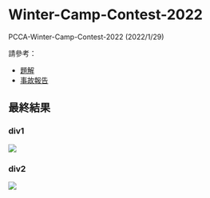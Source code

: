 # Winter-Camp-Contest-2022

PCCA-Winter-Camp-Contest-2022 (2022/1/29)

請參考：
- [題解](https://hackmd.io/@qwe854896/winter_camp)
- [事故報告](https://hackmd.io/@Lin2602/S1j22n70Y)

## 最終結果

### div1

![](https://linlee.cat/public/pcca/div1.png)

### div2

![](https://linlee.cat/public/pcca/div2.png)

